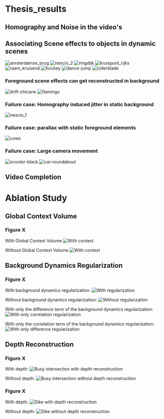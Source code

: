 # Thesis_results

## Homography and Noise in the video's

## Associating Scene effects to objects in dynamic scenes

![amsterdamse_brug](imgs/amsterdamse_brug.gif)
![nescio_2](imgs/nescio_2.gif)
![ringdijk](imgs/ringdijk.gif)
![kruispunt_rijks](imgs/kruispunt_rijks.gif)
![raam_kruisend](imgs/raam_kruisend.gif)
![hockey](imgs/hockey.gif)
![dance-jump](imgs/dance-jump.gif)
![rollerblade](imgs/rollerblade.gif)

### Foreground scene effects can get reconstructed in background
![drift-chicane](imgs/drift-chicane.gif)
![flamingo](imgs/flamingo.gif)


### Failure case: Homography induced jitter in static background
![nescio_1](imgs/nescio_1.gif)

### Failure case: parallax with static foreground elements
![cows](imgs/cows.gif)

### Failure case: Large camera movement
![scooter-black](imgs/scooter-black.gif)
![car-roundabout](imgs/car-roundabout.gif)



## Video Completion


# Ablation Study
## Global Context Volume
### Figure X
With Global Context Volume
![With context](imgs/amsterdamse_brug.gif)

Without Global Context Volume
![With context](imgs/amsterdamse_brug_no_att.gif)

## Background Dynamics Regularization
### Figure X
With background dynamics regularization:
![With regularization](imgs/amsterdamse_brug.gif)

Without background dynamics regularization:
![Without regularization](imgs/no_reg.gif)

With only the difference term of the background dynamics regularization:
![With only correlation regularization](imgs/corr_reg.gif)

With only the correlation term of the background dynamics regularization:
![With only difference regularization](imgs/diff_reg.gif)

## Depth Reconstruction
### Figure X
With depth:
![Busy intersection with depth reconstruction](imgs/depth_kruispunt.gif)

Without depth:
![Busy intersection without depth reconstruction](imgs/kruispunt_rijks.gif)

### Figure X
With depth:
![Dike with depth reconstruction](imgs/depth_nescio.gif)

Without depth:
![Dike without depth reconstruction](imgs/nescio_2.gif)
